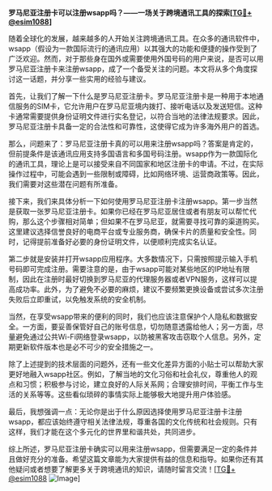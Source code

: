 **罗马尼亚注册卡可以注册wsapp吗？——一场关于跨境通讯工具的探索[[TG💪+ @esim1088](https://t.me/s/esim1088)]**

随着全球化的发展，越来越多的人开始关注跨境通讯工具。在众多的通讯软件中，wsapp（假设为一款国际流行的通讯应用）以其强大的功能和便捷的操作受到了广泛欢迎。然而，对于那些身在国外或需要使用外国号码的用户来说，是否可以用罗马尼亚注册卡来注册wsapp，成了一个备受关注的问题。本文将从多个角度探讨这一话题，并分享一些实用的经验与建议。

首先，让我们了解一下什么是罗马尼亚注册卡。罗马尼亚注册卡是一种用于本地通信服务的SIM卡，它允许用户在罗马尼亚境内拨打、接听电话以及发送短信。这种卡通常需要提供身份证明文件进行实名登记，以符合当地的法律法规要求。因此，罗马尼亚注册卡具备一定的合法性和可靠性，这使得它成为许多海外用户的首选。

那么，问题来了：罗马尼亚注册卡真的可以用来注册wsapp吗？答案是肯定的，但前提条件是该通讯应用支持多国语言和多国号码注册。wsapp作为一款国际化的通讯工具，理论上是可以接受来自不同国家和地区注册卡的申请。不过，在实际操作过程中，可能会遇到一些限制或障碍，比如网络环境、运营商政策等。因此，我们需要对这些潜在问题有所准备。

接下来，我们来具体分析一下如何使用罗马尼亚注册卡注册wsapp。第一步当然是获取一张罗马尼亚注册卡。如果你已经在罗马尼亚居住或者有朋友可以帮忙代购，那么这个步骤相对简单；但如果不在罗马尼亚，就需要寻找可靠的渠道购买。这里建议选择信誉良好的电商平台或专业服务商，确保卡片的质量和安全性。同时，记得提前准备好必要的身份证明文件，以便顺利完成实名认证。

第二步就是安装并打开wsapp应用程序。大多数情况下，只需按照提示输入手机号码即可完成注册。需要注意的是，由于wsapp可能对某些地区的IP地址有限制，因此在注册时最好切换到罗马尼亚的代理服务器或者VPN服务，这样可以提高成功率。此外，为了避免不必要的麻烦，建议不要频繁更换设备或尝试多次注册失败后立即重试，以免触发系统的安全机制。

当然，在享受wsapp带来的便利的同时，我们也应该注意保护个人隐私和数据安全。一方面，要妥善保管好自己的账号信息，切勿随意透露给他人；另一方面，尽量避免通过公共Wi-Fi网络登录wsapp，以防被黑客攻击窃取个人信息。另外，定期更新软件版本也是必不可少的安全措施之一。

除了上述提到的技术层面的问题外，还有一些文化差异方面的小贴士可以帮助大家更好地融入wsapp社区。例如，了解当地的文化习俗和社会礼仪，尊重他人的观点和习惯；积极参与讨论，建立良好的人际关系网；合理安排时间，平衡工作与生活的关系等等。这些看似琐碎的事情实际上能够极大地提升用户体验感。

最后，我想强调一点：无论你是出于什么原因选择使用罗马尼亚注册卡注册wsapp，都应该始终遵守相关法律法规，尊重各国的文化传统和社会规则。只有这样，我们才能在这个多元化的世界里和谐共处，共同进步。

综上所述，罗马尼亚注册卡确实可以用来注册wsapp，但需要满足一定的条件并且做好充分的准备。希望这篇文章能为大家提供有益的信息和指导。如果你还有其他疑问或者想要了解更多关于跨境通讯的知识，请随时留言交流！[[TG💪+ @esim1088](https://t.me/s/esim1088) ![Image](https://i.postimg.cc/4NQfJmqS/Snipaste-2025-05-13-00-14-12.png)]